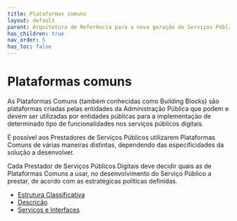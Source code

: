 ```yaml
---
title: Plataformas comuns
layout: default
parent: Arquitetura de Referência para a nova geração de Serviços Públicos Digitais
has_children: true
nav_order: 5
has_toc: false
---
```



# Plataformas comuns

As Plataformas Comuns (também conhecidas como Building Blocks) são plataformas criadas pelas entidades da Administração Pública que podem e devem ser utilizadas por entidades públicas para a implementação de determinado tipo de funcionalidades nos serviços públicos digitais.&#x20;

É possível aos Prestadores de Serviços Públicos utilizarem Plataformas Comuns de várias maneiras distintas, dependendo das especificidades da solução a desenvolver.&#x20;

Cada Prestador de Serviços Públicos Digitais deve decidir quais as de Plataformas Comuns a usar, no desenvolvimento do Serviço Público a prestar, de acordo com as estratégicas políticas definidas.

- [Estrutura Classificativa](/GuiasMosaico/servicos-de-nova-geracao/arquitetura-de-referencia-para-a-nova-geracao-de-servicos-publicos-digitais/plataformas-comuns/estrutura-classificativa.html)
- [Descrição](/GuiasMosaico/servicos-de-nova-geracao/arquitetura-de-referencia-para-a-nova-geracao-de-servicos-publicos-digitais/plataformas-comuns/descricao.html)
- [Serviços e Interfaces](/GuiasMosaico/servicos-de-nova-geracao/arquitetura-de-referencia-para-a-nova-geracao-de-servicos-publicos-digitais/plataformas-comuns/servicos-e-interfaces.html)

